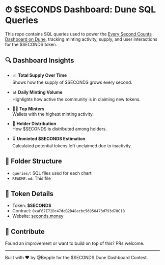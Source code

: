 # ⏱ $SECONDS Dashboard: Dune SQL Queries

This repo contains SQL queries used to power the [Every Second Counts Dashboard on Dune](https://dune.com/beeple_eth/every-second-counts-real-time-dashboard-for-dollarseconds), tracking minting activity, supply, and user interactions for the $SECONDS token.

## 🔍 Dashboard Insights

- 📈 **Total Supply Over Time**  
  Shows how the supply of $SECONDS grows every second.

- 📊 **Daily Minting Volume**  
  Highlights how active the community is in claiming new tokens.

- 🧑‍🚀 **Top Minters**  
  Wallets with the highest minting activity.

- 🧱 **Holder Distribution**  
  How $SECONDS is distributed among holders.

- ⏳ **Unminted $SECONDS Estimation**  
  Calculated potential tokens left unclaimed due to inactivity.

## 📂 Folder Structure

- `queries/`: SQL files used for each chart
- `README.md`: This file

## 🧬 Token Details

- Token: **$SECONDS**
- Contract: `0xaF67E72Dc47dcB2D48ecbc56950473d793d70C18`
- Website: [seconds.money](https://seconds.money)

## 🚀 Contribute

Found an improvement or want to build on top of this? PRs welcome.

---

Built with ❤️ by @Bepple for the $SECONDS Dune Dashboard Contest.
